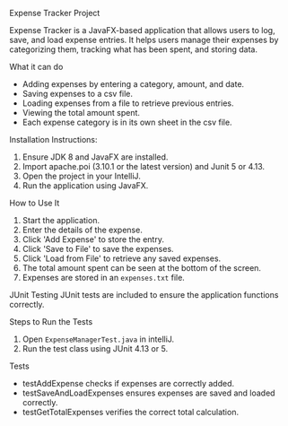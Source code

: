 Expense Tracker Project


Expense Tracker is a JavaFX-based application that allows users to log, save, and load expense entries. It helps users manage their expenses by categorizing them, tracking what has been spent, and storing data.

What it can do
- Adding expenses by entering a category, amount, and date.
- Saving expenses to a csv file.
- Loading expenses from a file to retrieve previous entries.
- Viewing the total amount spent.
- Each expense category is in its own sheet in the csv file.

Installation Instructions:
1. Ensure JDK 8 and JavaFX are installed.
2. Import apache.poi (3.10.1 or the latest version) and Junit 5 or 4.13.
2. Open the project in your IntelliJ.
3. Run the application using JavaFX.

How to Use It
1. Start the application.
2. Enter the details of the expense.
3. Click 'Add Expense' to store the entry.
4. Click 'Save to File' to save the expenses.
5. Click 'Load from File' to retrieve any saved expenses.
6. The total amount spent can be seen at the bottom of the screen.
7. Expenses are stored in an `expenses.txt` file.

JUnit Testing
JUnit tests are included to ensure the application functions correctly.

Steps to Run the Tests
1. Open `ExpenseManagerTest.java` in intelliJ.
2. Run the test class using JUnit 4.13 or 5.

Tests
- testAddExpense checks if expenses are correctly added.
- testSaveAndLoadExpenses ensures expenses are saved and loaded correctly.
- testGetTotalExpenses verifies the correct total calculation.




